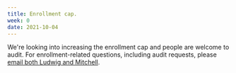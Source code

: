 ```yaml
---
title: Enrollment cap.
week: 0
date: 2021-10-04
---
```

We're looking into increasing the enrollment cap and people are welcome to audit.
For enrollment-related questions, including audit requests, please [email both Ludwig and Mitchell](https://mlfoundations.github.io/au21/staff/).
